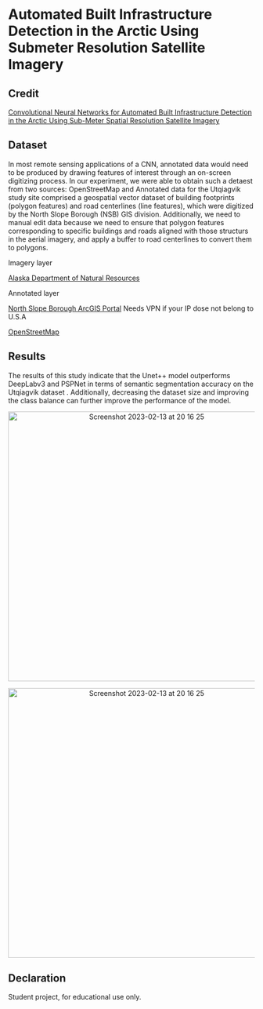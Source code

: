# Automated Built Infrastructure Detection in the Arctic Using Submeter Resolution Satellite Imagery
## Credit
[Convolutional Neural Networks for Automated Built Infrastructure Detection in the Arctic Using Sub-Meter Spatial Resolution Satellite Imagery](https://www.mdpi.com/2072-4292/14/11/2719)

## Dataset

In most remote sensing applications of a CNN, annotated data would need to be produced by drawing features of interest through an on-screen digitizing process.
In our experiment, we were able to obtain such a detaest from two sources: OpenStreetMap and Annotated data for the Utqiagvik study site comprised a geospatial
vector dataset of building footprints (polygon features) and road centerlines (line features), which were digitized by the North Slope Borough (NSB) GIS division.
Additionally, we need to manual edit data because we need to ensure that polygon features corresponding to specific buildings and roads aligned with those structurs
in the aerial imagery, and apply a buffer to road centerlines to convert them to polygons.



Imagery layer

[Alaska Department of Natural Resources](http://dnr.alaska.gov/) 

Annotated layer

[North Slope Borough ArcGIS Portal](https://gis-public.north-slope.org/portal/home/) Needs VPN if your IP dose not  belong to U.S.A

[OpenStreetMap](https://www.openstreetmap.org/)



## Results


The results of this study indicate that the Unet++ model outperforms DeepLabv3 and PSPNet in terms of semantic segmentation accuracy on the Utqiagvik dataset . Additionally, decreasing the dataset size and improving the class balance can further improve the performance of the model.

<p align="center">
<img width="550" alt="Screenshot 2023-02-13 at 20 16 25" src="https://github.com/Wealhour/CCENproject/assets/50286429/97651262-704f-4135-a047-9257b38e6d7e">
</p>

<p align="center">
<img width="550" alt="Screenshot 2023-02-13 at 20 16 25" src="https://github.com/Wealhour/CCENproject/assets/50286429/925785fa-d88c-48d0-85eb-dc5b2294a364">
</p>




## Declaration
Student project, for educational use only.

















